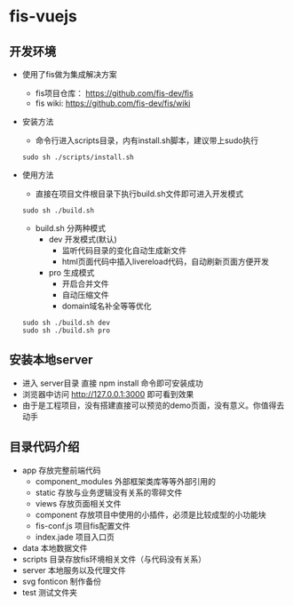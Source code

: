 # fis-vuejs

## 开发环境
* 使用了fis做为集成解决方案
  * fis项目仓库： https://github.com/fis-dev/fis
  * fis wiki: https://github.com/fis-dev/fis/wiki
* 安装方法
  * 命令行进入scripts目录，内有install.sh脚本，建议带上sudo执行
  
  ```
  sudo sh ./scripts/install.sh
  ```
  
* 使用方法
  * 直接在项目文件根目录下执行build.sh文件即可进入开发模式
  
  ```
  sudo sh ./build.sh
  ```
  
    * build.sh 分两种模式
      * dev 开发模式(默认)
        * 监听代码目录的变化自动生成新文件
        * html页面代码中插入livereload代码，自动刷新页面方便开发
      * pro 生成模式
        * 开启合并文件
        * 自动压缩文件
        * domain域名补全等等优化
        
  ```
  sudo sh ./build.sh dev
  sudo sh ./build.sh pro
  ```

## 安装本地server

* 进入 server目录 直接 npm install 命令即可安装成功
* 浏览器中访问 http://127.0.0.1:3000 即可看到效果
* 由于是工程项目，没有搭建直接可以预览的demo页面，没有意义。你值得去动手


## 目录代码介绍

* app 存放完整前端代码
  * component_modules 外部框架类库等等外部引用的
  * static 存放与业务逻辑没有关系的零碎文件
  * views 存放页面相关文件
  * component 存放项目中使用的小插件，必须是比较成型的小功能块
  * fis-conf.js 项目fis配置文件
  * index.jade 项目入口页
* data 本地数据文件
* scripts 目录存放fis环境相关文件（与代码没有关系）
* server 本地服务以及代理文件
* svg fonticon 制作备份
* test 测试文件夹
